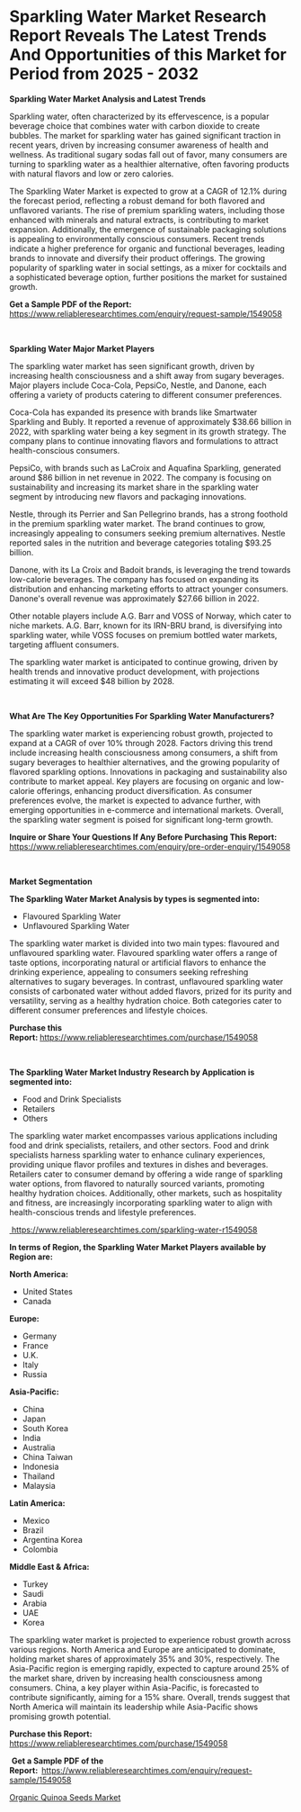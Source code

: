 <p><h1>Sparkling Water Market Research Report Reveals The Latest Trends And Opportunities of this Market for Period from 2025 - 2032</h1></p><p><strong>Sparkling Water Market Analysis and Latest Trends</strong></p>
<p><p>Sparkling water, often characterized by its effervescence, is a popular beverage choice that combines water with carbon dioxide to create bubbles. The market for sparkling water has gained significant traction in recent years, driven by increasing consumer awareness of health and wellness. As traditional sugary sodas fall out of favor, many consumers are turning to sparkling water as a healthier alternative, often favoring products with natural flavors and low or zero calories.</p><p>The Sparkling Water Market is expected to grow at a CAGR of 12.1% during the forecast period, reflecting a robust demand for both flavored and unflavored variants. The rise of premium sparkling waters, including those enhanced with minerals and natural extracts, is contributing to market expansion. Additionally, the emergence of sustainable packaging solutions is appealing to environmentally conscious consumers. Recent trends indicate a higher preference for organic and functional beverages, leading brands to innovate and diversify their product offerings. The growing popularity of sparkling water in social settings, as a mixer for cocktails and a sophisticated beverage option, further positions the market for sustained growth.</p></p>
<p><strong>Get a Sample PDF of the Report:&nbsp;</strong> <a href="https://www.reliableresearchtimes.com/enquiry/request-sample/1549058?utm_campaign=3030&utm_medium=2&utm_source=Github&utm_content=ia&utm_term=07042025&utm_id=sparkling-water">https://www.reliableresearchtimes.com/enquiry/request-sample/1549058</a></p>
<p>&nbsp;</p>
<p><strong>Sparkling Water Major Market Players</strong></p>
<p><p>The sparkling water market has seen significant growth, driven by increasing health consciousness and a shift away from sugary beverages. Major players include Coca-Cola, PepsiCo, Nestle, and Danone, each offering a variety of products catering to different consumer preferences.</p><p>Coca-Cola has expanded its presence with brands like Smartwater Sparkling and Bubly. It reported a revenue of approximately $38.66 billion in 2022, with sparkling water being a key segment in its growth strategy. The company plans to continue innovating flavors and formulations to attract health-conscious consumers.</p><p>PepsiCo, with brands such as LaCroix and Aquafina Sparkling, generated around $86 billion in net revenue in 2022. The company is focusing on sustainability and increasing its market share in the sparkling water segment by introducing new flavors and packaging innovations.</p><p>Nestle, through its Perrier and San Pellegrino brands, has a strong foothold in the premium sparkling water market. The brand continues to grow, increasingly appealing to consumers seeking premium alternatives. Nestle reported sales in the nutrition and beverage categories totaling $93.25 billion.</p><p>Danone, with its La Croix and Badoit brands, is leveraging the trend towards low-calorie beverages. The company has focused on expanding its distribution and enhancing marketing efforts to attract younger consumers. Danone's overall revenue was approximately $27.66 billion in 2022.</p><p>Other notable players include A.G. Barr and VOSS of Norway, which cater to niche markets. A.G. Barr, known for its IRN-BRU brand, is diversifying into sparkling water, while VOSS focuses on premium bottled water markets, targeting affluent consumers.</p><p>The sparkling water market is anticipated to continue growing, driven by health trends and innovative product development, with projections estimating it will exceed $48 billion by 2028.</p></p>
<p>&nbsp;</p>
<p><strong>What Are The Key Opportunities For Sparkling Water Manufacturers?</strong></p>
<p><p>The sparkling water market is experiencing robust growth, projected to expand at a CAGR of over 10% through 2028. Factors driving this trend include increasing health consciousness among consumers, a shift from sugary beverages to healthier alternatives, and the growing popularity of flavored sparkling options. Innovations in packaging and sustainability also contribute to market appeal. Key players are focusing on organic and low-calorie offerings, enhancing product diversification. As consumer preferences evolve, the market is expected to advance further, with emerging opportunities in e-commerce and international markets. Overall, the sparkling water segment is poised for significant long-term growth.</p></p>
<p><strong>Inquire or Share Your Questions If Any Before Purchasing This Report:</strong> <a href="https://www.reliableresearchtimes.com/enquiry/pre-order-enquiry/1549058?utm_campaign=3030&utm_medium=2&utm_source=Github&utm_content=ia&utm_term=07042025&utm_id=sparkling-water">https://www.reliableresearchtimes.com/enquiry/pre-order-enquiry/1549058</a></p>
<p>&nbsp;</p>
<p><strong>Market Segmentation</strong></p>
<p><strong>The Sparkling Water Market Analysis by types is segmented into:</strong></p>
<p><ul><li>Flavoured Sparkling Water</li><li>Unflavoured Sparkling Water</li></ul></p>
<p><p>The sparkling water market is divided into two main types: flavoured and unflavoured sparkling water. Flavoured sparkling water offers a range of taste options, incorporating natural or artificial flavors to enhance the drinking experience, appealing to consumers seeking refreshing alternatives to sugary beverages. In contrast, unflavoured sparkling water consists of carbonated water without added flavors, prized for its purity and versatility, serving as a healthy hydration choice. Both categories cater to different consumer preferences and lifestyle choices.</p></p>
<p><strong>Purchase this Report:&nbsp;</strong><a href="https://www.reliableresearchtimes.com/purchase/1549058?utm_campaign=3030&utm_medium=2&utm_source=Github&utm_content=ia&utm_term=07042025&utm_id=sparkling-water">https://www.reliableresearchtimes.com/purchase/1549058</a></p>
<p>&nbsp;</p>
<p><strong>The Sparkling Water Market Industry Research by Application is segmented into:</strong></p>
<p><ul><li>Food and Drink Specialists</li><li>Retailers</li><li>Others</li></ul></p>
<p><p>The sparkling water market encompasses various applications including food and drink specialists, retailers, and other sectors. Food and drink specialists harness sparkling water to enhance culinary experiences, providing unique flavor profiles and textures in dishes and beverages. Retailers cater to consumer demand by offering a wide range of sparkling water options, from flavored to naturally sourced variants, promoting healthy hydration choices. Additionally, other markets, such as hospitality and fitness, are increasingly incorporating sparkling water to align with health-conscious trends and lifestyle preferences.</p></p>
<p><a href="https://www.reliableresearchtimes.com/sparkling-water-r1549058?utm_campaign=3030&utm_medium=2&utm_source=Github&utm_content=ia&utm_term=07042025&utm_id=sparkling-water">&nbsp;https://www.reliableresearchtimes.com/sparkling-water-r1549058</a></p>
<p><strong>In terms of Region, the Sparkling Water Market Players available by Region are:</strong></p>
<p>
    <p> <strong> North America: </strong>
        <ul>
            <li>United States</li>
            <li>Canada</li>
        </ul>
        </p> 
    <p> <strong> Europe: </strong>
        <ul>
            <li>Germany</li>
            <li>France</li>
            <li>U.K.</li>
            <li>Italy</li>
            <li>Russia</li>
        </ul>
        </p> 
    <p> <strong> Asia-Pacific: </strong>
        <ul>
            <li>China</li>
            <li>Japan</li>
            <li>South Korea</li>
            <li>India</li>
            <li>Australia</li>
            <li>China Taiwan</li>
            <li>Indonesia</li>
            <li>Thailand</li>
            <li>Malaysia</li>
        </ul>
        </p> 
    <p> <strong> Latin America: </strong>
        <ul>
            <li>Mexico</li>
            <li>Brazil</li>
            <li>Argentina Korea</li>
            <li>Colombia</li>
        </ul>
        </p> 
    <p> <strong> Middle East & Africa: </strong>
        <ul>
            <li>Turkey</li>
            <li>Saudi</li>
            <li>Arabia</li>
            <li>UAE</li>
            <li>Korea</li>
        </ul>
    </p>
    </p>
<p><p>The sparkling water market is projected to experience robust growth across various regions. North America and Europe are anticipated to dominate, holding market shares of approximately 35% and 30%, respectively. The Asia-Pacific region is emerging rapidly, expected to capture around 25% of the market share, driven by increasing health consciousness among consumers. China, a key player within Asia-Pacific, is forecasted to contribute significantly, aiming for a 15% share. Overall, trends suggest that North America will maintain its leadership while Asia-Pacific shows promising growth potential.</p></p>
<p><strong>Purchase this Report: </strong><a href="https://www.reliableresearchtimes.com/purchase/1549058?utm_campaign=3030&utm_medium=2&utm_source=Github&utm_content=ia&utm_term=07042025&utm_id=sparkling-water">https://www.reliableresearchtimes.com/purchase/1549058</a></p>
<p>&nbsp;<strong>Get a Sample PDF of the Report:&nbsp;&nbsp;</strong><a href="https://www.reliableresearchtimes.com/enquiry/request-sample/1549058?utm_campaign=3030&utm_medium=2&utm_source=Github&utm_content=ia&utm_term=07042025&utm_id=sparkling-water">https://www.reliableresearchtimes.com/enquiry/request-sample/1549058</a></p>
<p><strong></strong></p>
<p><p><a href="https://github.com/supicweg/Market-Research-Report-List-1/blob/main/organic-quinoa-seeds-market.md?utm_campaign=3030&utm_medium=2&utm_source=Github&utm_content=ia&utm_term=07042025&utm_id=sparkling-water">Organic Quinoa Seeds Market</a></p></p>
